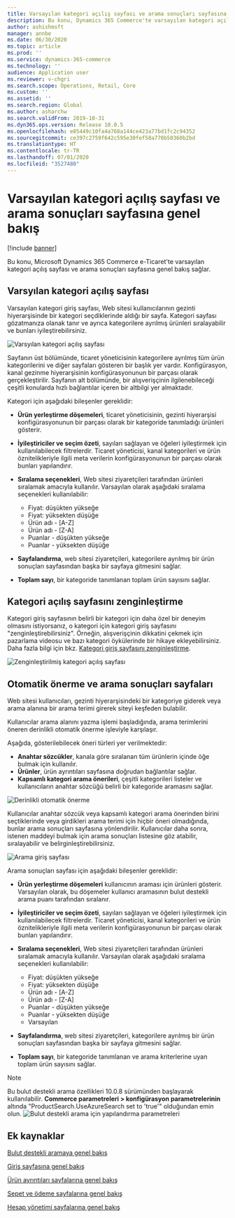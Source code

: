 ```yaml
---
title: Varsayılan kategori açılış sayfası ve arama sonuçları sayfasına genel bakış
description: Bu konu, Dynamics 365 Commerce'te varsayılan kategori açılış sayfası ve arama sonuçları sayfasına genel bakış sağlar.
author: ashishmsft
manager: annbe
ms.date: 06/30/2020
ms.topic: article
ms.prod: ''
ms.service: dynamics-365-commerce
ms.technology: ''
audience: Application user
ms.reviewer: v-chgri
ms.search.scope: Operations, Retail, Core
ms.custom: ''
ms.assetid: ''
ms.search.region: Global
ms.author: asharchw
ms.search.validFrom: 2019-10-31
ms.dyn365.ops.version: Release 10.0.5
ms.openlocfilehash: e85449c10fa4a768a144ce423a77bd1fc2c94352
ms.sourcegitcommit: ce397c2759f642c595e30fef58a770b50360b2bd
ms.translationtype: HT
ms.contentlocale: tr-TR
ms.lasthandoff: 07/01/2020
ms.locfileid: "3527480"
---
```

# <a name="default-category-landing-page-and-search-results-page-overview"></a>Varsayılan kategori açılış sayfası ve arama sonuçları sayfasına genel bakış

[!include [banner](includes/banner.md)]

Bu konu, Microsoft Dynamics 365 Commerce e-Ticaret'te varsayılan kategori açılış sayfası ve arama sonuçları sayfasına genel bakış sağlar.

## <a name="default-category-landing-page"></a>Varsyılan kategori açılış sayfası

Varsayılan kategori giriş sayfası, Web sitesi kullanıcılarının gezinti hiyerarşisinde bir kategori seçdiklerinde aldığı bir sayfa. Kategori sayfası gözatmanıza olanak tanır ve ayrıca kategorilere ayrılmış ürünleri sıralayabilir ve bunları iyileştirebilirsiniz.

![Varsyılan kategori açılış sayfası](./media/SimpleCategoryLandingDressCategory.png)

Sayfanın üst bölümünde, ticaret yöneticisinin kategorilere ayrılmış tüm ürün kategorilerini ve diğer sayfaları gösteren bir başlık yer vardır. Konfigürasyon, kanal gezinme hiyerarşisinin konfigürasyonunun bir parçası olarak gerçekleştirilir. Sayfanın alt bölümünde, bir alışverişçinin ilgilenebileceği çeşitli konularda hızlı bağlantılar içeren bir altbilgi yer almaktadır.

Kategori için aşağıdaki bileşenler gereklidir:

- **Ürün yerleştirme döşemeleri**, ticaret yöneticisinin, gezinti hiyerarşisi konfigürasyonunun bir parçası olarak bir kategoride tanımladığı ürünleri gösterir.
- **İyileştiriciler ve seçim özeti**, sayıları sağlayan ve öğeleri iyileştirmek için kullanılabilecek filtrelerdir. Ticaret yöneticisi, kanal kategorileri ve ürün öznitelikleriyle ilgili meta verilerin konfigürasyonunun bir parçası olarak bunları yapılandırır.
- **Sıralama seçenekleri**, Web sitesi ziyaretçileri tarafından ürünleri sıralamak amacıyla kullanılır. Varsayılan olarak aşağıdaki sıralama seçenekleri kullanılabilir:

    - Fiyat: düşükten yükseğe
    - Fiyat: yüksekten düşüğe
    - Ürün adı - \[A-Z\]
    - Ürün adı - \[Z-A\]
    - Puanlar - düşükten yükseğe
    - Puanlar - yüksekten düşüğe

- **Sayfalandırma**, web sitesi ziyaretçileri, kategorilere ayrılmış bir ürün sonuçları sayfasından başka bir sayfaya gitmesini sağlar.
- **Toplam sayı**, bir kategoride tanımlanan toplam ürün sayısını sağlar.

## <a name="enrich-a-category-landing-page"></a>Kategori açılış sayfasını zenginleştirme

Kategori giriş sayfasının belirli bir kategori için daha özel bir deneyim olmasını istiyorsanız, o kategori için kategori giriş sayfasını "zenginleştirebilirsiniz". Örneğin, alışverişçinin dikkatini çekmek için pazarlama videosu ve bazı kategori öykülerinde bir hikaye ekleyebilirsiniz. Daha fazla bilgi için bkz. [Kategori giriş sayfasını zenginleştirme](enrich-category-page.md).

![Zenginleştirilmiş kategori açılış sayfası](./media/CategoryLandingPages.png)

## <a name="auto-suggest-and-search-results-pages"></a>Otomatik önerme ve arama sonuçları sayfaları

Web sitesi kullanıcıları, gezinti hiyerarşisindeki bir kategoriye giderek veya arama alanına bir arama terimi girerek siteyi keşfeden bulabilir.

Kullanıcılar arama alanını yazma işlemi başladığında, arama terimlerini öneren derinlikli otomatik önerme işleviyle karşılaşır.

Aşağıda, gösterilebilecek öneri türleri yer verilmektedir:

- **Anahtar sözcükler**, kanala göre sıralanan tüm ürünlerin içinde öğe bulmak için kullanılır.
- **Ürünler**, ürün ayrıntıları sayfasına doğrudan bağlantılar sağlar.
- **Kapsamlı kategori arama önerileri**, çeşitli kategorileri listeler ve kullanıcıların anahtar sözcüğü belirli bir kategoride aramasını sağlar.

![Derinlikli otomatik önerme](./media/ImmersiveAutoSuggestUX.png)

Kullanıcılar anahtar sözcük veya kapsamlı kategori arama önerinden birini seçtiklerinde veya girdikleri arama terimi için hiçbir öneri olmadığında, bunlar arama sonuçları sayfasına yönlendirilir. Kullanıcılar daha sonra, istenen maddeyi bulmak için arama sonuçları listesine göz atabilir, sıralayabilir ve belirginleştirebilirsiniz.

![Arama giriş sayfası](./media/SearchLanding.png)

Arama sonuçları sayfası için aşağıdaki bileşenler gereklidir:

- **Ürün yerleştirme döşemeleri** kullanıcının araması için ürünleri gösterir. Varsayılan olarak, bu döşemeler kullanıcı aramasının bulut destekli arama puanı tarafından sıralanır.
- **İyileştiriciler ve seçim özeti**, sayıları sağlayan ve öğeleri iyileştirmek için kullanılabilecek filtrelerdir. Ticaret yöneticisi, kanal kategorileri ve ürün öznitelikleriyle ilgili meta verilerin konfigürasyonunun bir parçası olarak bunları yapılandırır.
- **Sıralama seçenekleri**, Web sitesi ziyaretçileri tarafından ürünleri sıralamak amacıyla kullanılır. Varsayılan olarak aşağıdaki sıralama seçenekleri kullanılabilir:

    - Fiyat: düşükten yükseğe
    - Fiyat: yüksekten düşüğe
    - Ürün adı - \[A-Z\]
    - Ürün adı - \[Z-A\]
    - Puanlar - düşükten yükseğe
    - Puanlar - yüksekten düşüğe
    - Varsayılan

- **Sayfalandırma**, web sitesi ziyaretçileri, kategorilere ayrılmış bir ürün sonuçları sayfasından başka bir sayfaya gitmesini sağlar.
- **Toplam sayı**, bir kategoride tanımlanan ve arama kriterlerine uyan toplam ürün sayısını sağlar.

>[!NOTE]
>Bu bulut destekli arama özellikleri 10.0.8 sürümünden başlayarak kullanılabilir. **Commerce parametreleri > konfigürasyon parametrelerinin** altında "ProductSearch.UseAzureSearch set to 'true'" olduğundan emin olun. 
![Bulut destekli arama için yapılandırma parametreleri](./media/CloudPoweredSearchConfigurationParameters.png)

## <a name="additional-resources"></a>Ek kaynaklar

[Bulut destekli aramaya genel bakış](cloud-powered-search-overview.md)

[Giriş sayfasına genel bakış](quick-tour-home-page.md)

[Ürün ayrıntıları sayfalarına genel bakış](quick-tour-pdp.md)

[Sepet ve ödeme sayfalarına genel bakış](quick-tour-cart-checkout.md)

[Hesap yönetimi sayfalarına genel bakış](quick-tour-account-management.md)


